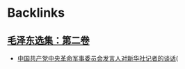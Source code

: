 
# Backlinks
## [毛泽东选集：第二卷](毛泽东选集：第二卷.md)
- [中国共产党中央革命军事委员会发言人对新华社记者的谈话](中国共产党中央革命军事委员会发言人对新华社记者的谈话.md)(

